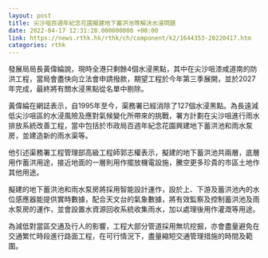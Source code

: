 ```yaml
---
layout: post
title: 尖沙咀百週年紀念花園擬建地下蓄洪池等解決水浸問題
date: 2022-04-17 12:31:28.000000000 +08:00
link: https://news.rthk.hk/rthk/ch/component/k2/1644353-20220417.htm
categories: rthk
---
```


發展局局長黃偉綸說，現時全港只剩餘4個水浸黑點，其中在尖沙咀漆咸道南的防洪工程，當局會盡快向立法會申請撥款，期望工程於今年第三季展開，並於2027年完成，最終將有關水浸黑點從名單中剔除。

黃偉綸在網誌表示，自1995年至今，渠務署已經消除了127個水浸黑點。為長遠減低尖沙咀區的水浸風險及應對氣候變化所帶來的挑戰，署方計劃在尖沙咀進行雨水排放系統改善工程，當中包括於市政局百週年紀念花園興建地下蓄洪池和雨水泵房，並建造新的雨水渠等。

他引述渠務署工程管理部高級工程師郭志權表示，擬建的地下蓄洪池共兩層，底層用作蓄洪用途，接近地面的一層則用作擺放機電設施，騰空更多珍貴的市區土地作其他用途。

擬建的地下蓄洪池和雨水泵房將採用智能設計運作，設於上、下游及蓄洪池內的水位感應器能提供實時數據，配合天文台的氣象數據，將有效監察及控制蓄洪池及雨水泵房的運作，並會設置水資源回收系統收集雨水，加以處理後用作灌溉等用途。

為減低對當區交通及行人的影響，工程大部分管道採用無坑挖掘，亦會盡量避免在交通繁忙時段進行路面工程，在可行情況下，盡量縮短交通管理措施的時間及範圍。
